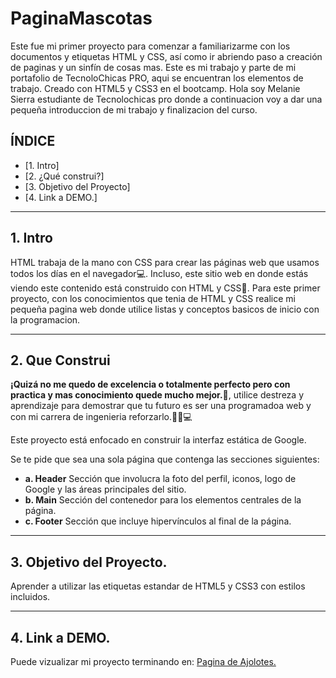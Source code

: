 # PaginaMascotas
Este fue mi primer proyecto para comenzar a familiarizarme con los documentos y etiquetas HTML y CSS, así como ir abriendo paso a creación de paginas y un sinfín de cosas mas.
Este es mi trabajo y parte de mi portafolio de TecnoloChicas PRO, aqui se encuentran los elementos de trabajo. Creado con HTML5 y CSS3 en el bootcamp.
Hola soy Melanie Sierra estudiante de Tecnolochicas pro donde a continuacion voy a dar una pequeña introduccion de mi trabajo y finalizacion del curso.

## **ÍNDICE**

* [1. Intro]
* [2. ¿Qué construi?]
* [3. Objetivo del Proyecto]
* [4. Link a DEMO.]
****

## 1. Intro

HTML trabaja de la mano con CSS para crear las páginas web que usamos todos los días en el navegador💻. Incluso, este sitio web en donde estás viendo este contenido está construido con HTML y CSS🤯. Para este primer proyecto, con los conocimientos que tenia de HTML y CSS realice mi pequeña pagina web donde utilice listas y conceptos basicos de inicio con la programacion.
****

## 2. Que Construi

**¡Quizá no me quedo de excelencia o totalmente perfecto pero con practica y mas conocimiento quede mucho mejor.🤩**, utilice destreza y aprendizaje para demostrar que tu futuro es ser una programadoa web y con mi carrera de ingenieria reforzarlo.👩🏻💻

Este proyecto está enfocado en construir la interfaz estática de Google.

Se te pide que sea una sola página que contenga las secciones siguientes:
  - **a. Header**
    Sección que involucra la foto del perfil, iconos, logo de Google y las áreas principales del sitio.
  - **b. Main**
    Sección del contenedor para los elementos centrales de la página. 
  - **c. Footer**
    Sección que incluye hipervínculos al final de la página.


****

## 3. Objetivo del Proyecto.
Aprender a utilizar las etiquetas estandar de HTML5 y CSS3 con estilos incluidos.

****

## 4. Link a DEMO.

Puede vizualizar mi proyecto terminando en: [Pagina de Ajolotes.](#)
